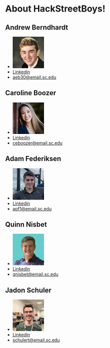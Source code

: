 
# About HackStreetBoys!

## Andrew Berndhardt
- <img src="/Documentation/branding/andrew.png" width="100" height="100">
- [Linkedin](https://www.linkedin.com/in/andrew-bernhardt-5b087a163/)
- aeb30@email.sc.edu

## Caroline Boozer
- <img src="/Documentation/branding/caroline.png" width="100" height="100">
- [Linkedin](https://www.linkedin.com/in/caroline-boozer-aa0343232/)
- ceboozer@email.sc.edu

## Adam Federiksen
- <img src="/Documentation/branding/adam.png" width="100" height="100">
- [Linkedin](https://www.linkedin.com/in/adam-frederiksen/)
- apf1@email.sc.edu 

## Quinn Nisbet
- <img src="/Documentation/branding/quinn.png" width="100" height="100">
- [Linkedin](https://www.linkedin.com/in/quinn-nisbet-8114631a5/)
- qnisbet@email.sc.edu

## Jadon Schuler
- <img src="/Documentation/branding/jadon.png" width="100" height="100"> 
- [Linkedin](https://www.linkedin.com/in/jadon-schuler/)
- schulert@email.sc.edu
